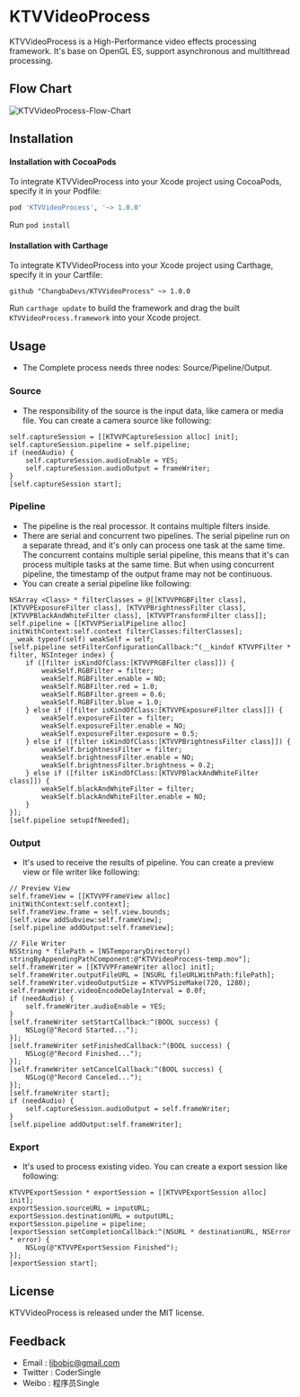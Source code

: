 # KTVVideoProcess

KTVVideoProcess is a High-Performance video effects processing framework. It's base on OpenGL ES, support asynchronous and multithread processing.


## Flow Chart

![KTVVideoProcess-Flow-Chart](http://oxl6mxy2t.bkt.clouddn.com/changba/KTVVideoProcess-flow-chart.jpg)


## Installation

#### Installation with CocoaPods

To integrate KTVVideoProcess into your Xcode project using CocoaPods, specify it in your Podfile:

```ruby
pod 'KTVVideoProcess', '~> 1.0.0'
```

Run `pod install`

#### Installation with Carthage

To integrate KTVVideoProcess into your Xcode project using Carthage, specify it in your Cartfile:

```ogdl
github "ChangbaDevs/KTVVideoProcess" ~> 1.0.0
```

Run `carthage update` to build the framework and drag the built `KTVVideoProcess.framework` into your Xcode project.


## Usage

- The Complete process needs three nodes: Source/Pipeline/Output.

### Source

- The responsibility of the source is the input data, like camera or media file. You can create a camera source like following:

```objc
self.captureSession = [[KTVVPCaptureSession alloc] init];
self.captureSession.pipeline = self.pipeline;
if (needAudio) {
    self.captureSession.audioEnable = YES;
    self.captureSession.audioOutput = frameWriter;
}
[self.captureSession start];
```

### Pipeline

- The pipeline is the real processor. It contains multiple filters inside.
- There are serial and concurrent two pipelines. The serial pipeline run on a separate thread, and it's only can process one task at the same time. The concurrent contains multiple serial pipeline, this means that it's can process multiple tasks at the same time. But when using concurrent pipeline, the timestamp of the output frame may not be continuous.
- You can create a serial pipeline like following:

```objc
NSArray <Class> * filterClasses = @[[KTVVPRGBFilter class], [KTVVPExposureFilter class], [KTVVPBrightnessFilter class], [KTVVPBlackAndWhiteFilter class], [KTVVPTransformFilter class]];
self.pipeline = [[KTVVPSerialPipeline alloc] initWithContext:self.context filterClasses:filterClasses];
__weak typeof(self) weakSelf = self;
[self.pipeline setFilterConfigurationCallback:^(__kindof KTVVPFilter * filter, NSInteger index) {
    if ([filter isKindOfClass:[KTVVPRGBFilter class]]) {
        weakSelf.RGBFilter = filter;
        weakSelf.RGBFilter.enable = NO;
        weakSelf.RGBFilter.red = 1.0;
        weakSelf.RGBFilter.green = 0.6;
        weakSelf.RGBFilter.blue = 1.0;
    } else if ([filter isKindOfClass:[KTVVPExposureFilter class]]) {
        weakSelf.exposureFilter = filter;
        weakSelf.exposureFilter.enable = NO;
        weakSelf.exposureFilter.exposure = 0.5;
    } else if ([filter isKindOfClass:[KTVVPBrightnessFilter class]]) {
        weakSelf.brightnessFilter = filter;
        weakSelf.brightnessFilter.enable = NO;
        weakSelf.brightnessFilter.brightness = 0.2;
    } else if ([filter isKindOfClass:[KTVVPBlackAndWhiteFilter class]]) {
        weakSelf.blackAndWhiteFilter = filter;
        weakSelf.blackAndWhiteFilter.enable = NO;
    }
}];
[self.pipeline setupIfNeeded];
```

### Output

- It's used to receive the results of pipeline. You can create a preview view or file writer like following:

```objc
// Preview View
self.frameView = [[KTVVPFrameView alloc] initWithContext:self.context];
self.frameView.frame = self.view.bounds;
[self.view addSubview:self.frameView];
[self.pipeline addOutput:self.frameView];

// File Writer
NSString * filePath = [NSTemporaryDirectory() stringByAppendingPathComponent:@"KTVVideoProcess-temp.mov"];
self.frameWriter = [[KTVVPFrameWriter alloc] init];
self.frameWriter.outputFileURL = [NSURL fileURLWithPath:filePath];
self.frameWriter.videoOutputSize = KTVVPSizeMake(720, 1280);
self.frameWriter.videoEncodeDelayInterval = 0.0f;
if (needAudio) {
    self.frameWriter.audioEnable = YES;
}
[self.frameWriter setStartCallback:^(BOOL success) {
    NSLog(@"Record Started...");
}];
[self.frameWriter setFinishedCallback:^(BOOL success) {
    NSLog(@"Record Finished...");
}];
[self.frameWriter setCancelCallback:^(BOOL success) {
    NSLog(@"Record Canceled...");
}];
[self.frameWriter start];
if (needAudio) {
    self.captureSession.audioOutput = self.frameWriter;
}
[self.pipeline addOutput:self.frameWriter];
```

### Export

- It's used to process existing video. You can create a export session like following:

```objc
KTVVPExportSession * exportSession = [[KTVVPExportSession alloc] init];
exportSession.sourceURL = inputURL;
exportSession.destinationURL = outputURL;
exportSession.pipeline = pipeline;
[exportSession setCompletionCallback:^(NSURL * destinationURL, NSError * error) {
    NSLog(@"KTVVPExportSession Finished");
}];
[exportSession start];
```

## License

KTVVideoProcess is released under the MIT license.

## Feedback

- Email : libobjc@gmail.com
- Twitter : CoderSingle
- Weibo : 程序员Single
